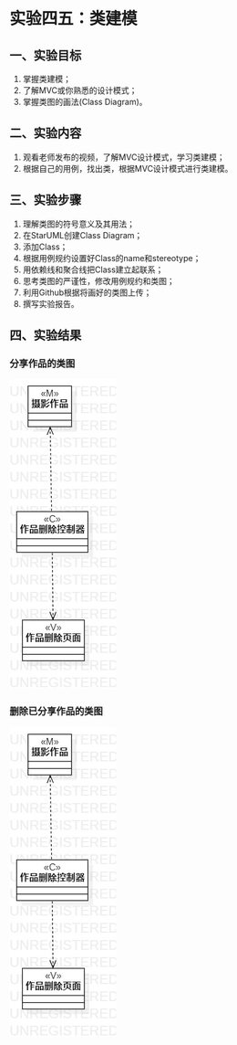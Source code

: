 # 实验四五：类建模

## 一、实验目标

1. 掌握类建模；
2. 了解MVC或你熟悉的设计模式；
3. 掌握类图的画法(Class Diagram)。

## 二、实验内容

1. 观看老师发布的视频，了解MVC设计模式，学习类建模；
2. 根据自己的用例，找出类，根据MVC设计模式进行类建模。

## 三、实验步骤

1. 理解类图的符号意义及其用法；
2. 在StarUML创建Class Diagram；
3. 添加Class；
4. 根据用例规约设置好Class的name和stereotype；
5. 用依赖线和聚合线把Class建立起联系；
6. 思考类图的严谨性，修改用例规约和类图；
7. 利用Github根据将画好的类图上传；
8. 撰写实验报告。

## 四、实验结果

### 分享作品的类图

![](./分享作品的类图.jpg)

### 删除已分享作品的类图

![](./作品删除的类图.jpg)

